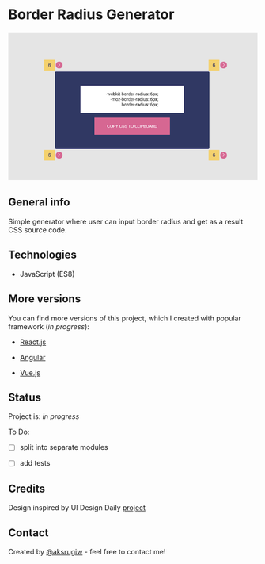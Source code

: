# Border Radius Generator

![Example](src/screen.png)

## General info

Simple generator where user can input border radius and get as a result CSS source code.

## Technologies

- JavaScript (ES8)

## More versions

You can find more versions of this project, which I created with popular framework (_in progress_):

- [React.js](link)

- [Angular](link)

- [Vue.js](link)

## Status

Project is: _in progress_

To Do:

- [ ] split into separate modules

- [ ] add tests

## Credits

Design inspired by UI Design Daily [project](https://uidesigndaily.com/posts/figma-blog-page-components-article-button-card-subscribe-day-1147)

## Contact

Created by [@aksrugiw](https://github.com/aksrugiw) - feel free to contact me!

